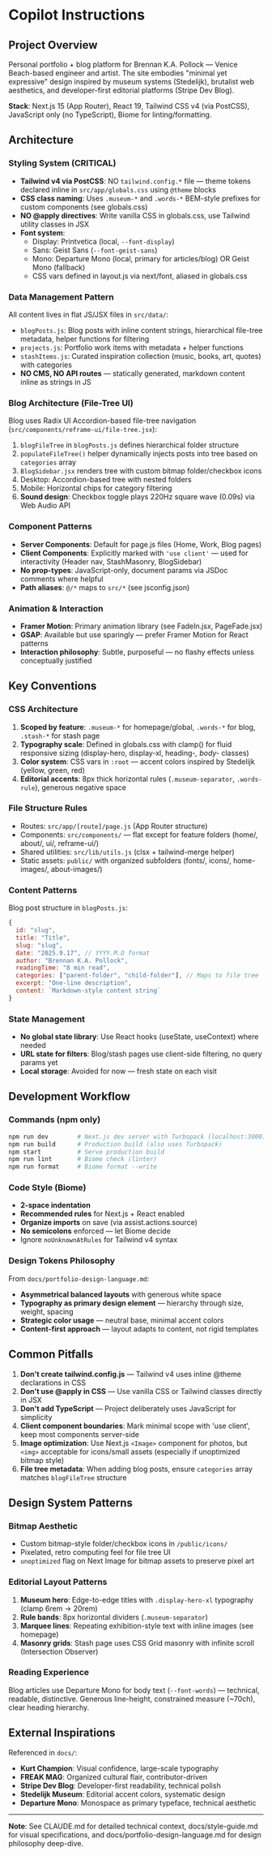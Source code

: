 # Copilot Instructions

## Project Overview
Personal portfolio + blog platform for Brennan K.A. Pollock — Venice Beach-based engineer and artist. The site embodies "minimal yet expressive" design inspired by museum systems (Stedelijk), brutalist web aesthetics, and developer-first editorial platforms (Stripe Dev Blog).

**Stack**: Next.js 15 (App Router), React 19, Tailwind CSS v4 (via PostCSS), JavaScript only (no TypeScript), Biome for linting/formatting.

## Architecture

### Styling System (CRITICAL)
- **Tailwind v4 via PostCSS**: NO `tailwind.config.*` file — theme tokens declared inline in `src/app/globals.css` using `@theme` blocks
- **CSS class naming**: Uses `.museum-*` and `.words-*` BEM-style prefixes for custom components (see globals.css)
- **NO @apply directives**: Write vanilla CSS in globals.css, use Tailwind utility classes in JSX
- **Font system**: 
  - Display: Printvetica (local, `--font-display`)
  - Sans: Geist Sans (`--font-geist-sans`)
  - Mono: Departure Mono (local, primary for articles/blog) OR Geist Mono (fallback)
  - CSS vars defined in layout.js via next/font, aliased in globals.css

### Data Management Pattern
All content lives in flat JS/JSX files in `src/data/`:
- `blogPosts.js`: Blog posts with inline content strings, hierarchical file-tree metadata, helper functions for filtering
- `projects.js`: Portfolio work items with metadata + helper functions
- `stashItems.js`: Curated inspiration collection (music, books, art, quotes) with categories
- **NO CMS, NO API routes** — statically generated, markdown content inline as strings in JS

### Blog Architecture (File-Tree UI)
Blog uses Radix UI Accordion-based file-tree navigation (`src/components/reframe-ui/file-tree.jsx`):
1. `blogFileTree` in `blogPosts.js` defines hierarchical folder structure
2. `populateFileTree()` helper dynamically injects posts into tree based on `categories` array
3. `BlogSidebar.jsx` renders tree with custom bitmap folder/checkbox icons
4. Desktop: Accordion-based tree with nested folders
5. Mobile: Horizontal chips for category filtering
6. **Sound design**: Checkbox toggle plays 220Hz square wave (0.09s) via Web Audio API

### Component Patterns
- **Server Components**: Default for page.js files (Home, Work, Blog pages)
- **Client Components**: Explicitly marked with `'use client'` — used for interactivity (Header nav, StashMasonry, BlogSidebar)
- **No prop-types**: JavaScript-only, document params via JSDoc comments where helpful
- **Path aliases**: `@/*` maps to `src/*` (see jsconfig.json)

### Animation & Interaction
- **Framer Motion**: Primary animation library (see FadeIn.jsx, PageFade.jsx)
- **GSAP**: Available but use sparingly — prefer Framer Motion for React patterns
- **Interaction philosophy**: Subtle, purposeful — no flashy effects unless conceptually justified

## Key Conventions

### CSS Architecture
1. **Scoped by feature**: `.museum-*` for homepage/global, `.words-*` for blog, `.stash-*` for stash page
2. **Typography scale**: Defined in globals.css with clamp() for fluid responsive sizing (display-hero, display-xl, heading-*, body-* classes)
3. **Color system**: CSS vars in `:root` — accent colors inspired by Stedelijk (yellow, green, red)
4. **Editorial accents**: 8px thick horizontal rules (`.museum-separator`, `.words-rule`), generous negative space

### File Structure Rules
- Routes: `src/app/[route]/page.js` (App Router structure)
- Components: `src/components/` — flat except for feature folders (home/, about/, ui/, reframe-ui/)
- Shared utilities: `src/lib/utils.js` (clsx + tailwind-merge helper)
- Static assets: `public/` with organized subfolders (fonts/, icons/, home-images/, about-images/)

### Content Patterns
Blog post structure in `blogPosts.js`:
```javascript
{
  id: "slug",
  title: "Title",
  slug: "slug",
  date: "2025.9.17", // YYYY.M.D format
  author: "Brennan K.A. Pollock",
  readingTime: "8 min read",
  categories: ["parent-folder", "child-folder"], // Maps to file tree
  excerpt: "One-line description",
  content: `Markdown-style content string`
}
```

### State Management
- **No global state library**: Use React hooks (useState, useContext) where needed
- **URL state for filters**: Blog/stash pages use client-side filtering, no query params yet
- **Local storage**: Avoided for now — fresh state on each visit

## Development Workflow

### Commands (npm only)
```bash
npm run dev        # Next.js dev server with Turbopack (localhost:3000)
npm run build      # Production build (also uses Turbopack)
npm start          # Serve production build
npm run lint       # Biome check (linter)
npm run format     # Biome format --write
```

### Code Style (Biome)
- **2-space indentation**
- **Recommended rules** for Next.js + React enabled
- **Organize imports** on save (via assist.actions.source)
- **No semicolons** enforced — let Biome decide
- Ignore `noUnknownAtRules` for Tailwind v4 syntax

### Design Tokens Philosophy
From `docs/portfolio-design-language.md`:
- **Asymmetrical balanced layouts** with generous white space
- **Typography as primary design element** — hierarchy through size, weight, spacing
- **Strategic color usage** — neutral base, minimal accent colors
- **Content-first approach** — layout adapts to content, not rigid templates

## Common Pitfalls

1. **Don't create tailwind.config.js** — Tailwind v4 uses inline @theme declarations in CSS
2. **Don't use @apply in CSS** — Use vanilla CSS or Tailwind classes directly in JSX
3. **Don't add TypeScript** — Project deliberately uses JavaScript for simplicity
4. **Client component boundaries**: Mark minimal scope with 'use client', keep most components server-side
5. **Image optimization**: Use Next.js `<Image>` component for photos, but `<img>` acceptable for icons/small assets (especially if unoptimized bitmap style)
6. **File tree metadata**: When adding blog posts, ensure `categories` array matches `blogFileTree` structure

## Design System Patterns

### Bitmap Aesthetic
- Custom bitmap-style folder/checkbox icons in `/public/icons/`
- Pixelated, retro computing feel for file tree UI
- `unoptimized` flag on Next Image for bitmap assets to preserve pixel art

### Editorial Layout Patterns
1. **Museum hero**: Edge-to-edge titles with `.display-hero-xl` typography (clamp 6rem → 20rem)
2. **Rule bands**: 8px horizontal dividers (`.museum-separator`)
3. **Marquee lines**: Repeating exhibition-style text with inline images (see homepage)
4. **Masonry grids**: Stash page uses CSS Grid masonry with infinite scroll (Intersection Observer)

### Reading Experience
Blog articles use Departure Mono for body text (`--font-words`) — technical, readable, distinctive. Generous line-height, constrained measure (~70ch), clear heading hierarchy.

## External Inspirations
Referenced in `docs/`:
- **Kurt Champion**: Visual confidence, large-scale typography
- **FREAK MAG**: Organized cultural flair, contributor-driven
- **Stripe Dev Blog**: Developer-first readability, technical polish
- **Stedelijk Museum**: Editorial accent colors, systematic design
- **Departure Mono**: Monospace as primary typeface, technical aesthetic

---

**Note**: See CLAUDE.md for detailed technical context, docs/style-guide.md for visual specifications, and docs/portfolio-design-language.md for design philosophy deep-dive.
